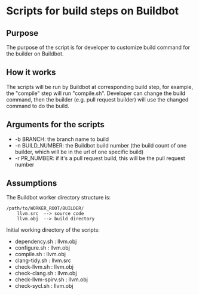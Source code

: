 # Scripts for build steps on Buildbot

## Purpose

The purpose of the script is for developer to customize build command for the builder on Buildbot.

## How it works

The scripts will be run by Buildbot at corresponding build step, for example, the "compile" step will run "compile.sh". Developer can change the build command, then the builder (e.g. pull request builder) will use the changed command to do the build.

## Arguments for the scripts

* -b BRANCH: the branch name to build
* -n BUILD\_NUMBER: the Buildbot build number (the build count of one builder, which will be in the url of one specific build)
* -r PR\_NUMBER: if it's a pull request build, this will be the pull request number

## Assumptions

The Buildbot worker directory structure is:

    /path/to/WORKER_ROOT/BUILDER/
        llvm.src  --> source code
        llvm.obj  --> build directory

Initial working directory of the scripts:

* dependency.sh         :  llvm.obj
* configure.sh          :  llvm.obj
* compile.sh            :  llvm.obj
* clang-tidy.sh         :  llvm.src
* check-llvm.sh         :  llvm.obj
* check-clang.sh        :  llvm.obj
* check-llvm-spirv.sh   :  llvm.obj
* check-sycl.sh         :  llvm.obj 
